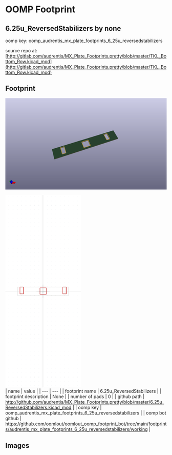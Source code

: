 # OOMP Footprint  
## 6.25u_ReversedStabilizers  by none  
  
oomp key: oomp_audrentis_mx_plate_footprints_6_25u_reversedstabilizers  
  
source repo at: [http://gitlab.com/audrentis/MX_Plate_Footprints.pretty/blob/master/TKL_Bottom_Row.kicad_mod](http://gitlab.com/audrentis/MX_Plate_Footprints.pretty/blob/master/TKL_Bottom_Row.kicad_mod)  
## Footprint  
  
[![working_kicad_pcb_3d.png](working_kicad_pcb_3d_600.png)](working_kicad_pcb_3d.png)  
  
[![working.png](working_600.png)](working.png)  
| name | value | 
| --- | --- | 
| footprint name | 6.25u_ReversedStabilizers | 
| footprint description | None | 
| number of pads | 0 | 
| github path | http://github.com/audrentis/MX_Plate_Footprints.pretty/blob/master/6.25u_ReversedStabilizers.kicad_mod | 
| oomp key | oomp_audrentis_mx_plate_footprints_6_25u_reversedstabilizers | 
| oomp bot github | https://github.com/oomlout/oomlout_oomp_footprint_bot/tree/main/footprints/audrentis_mx_plate_footprints_6_25u_reversedstabilizers/working | 
## Images  
